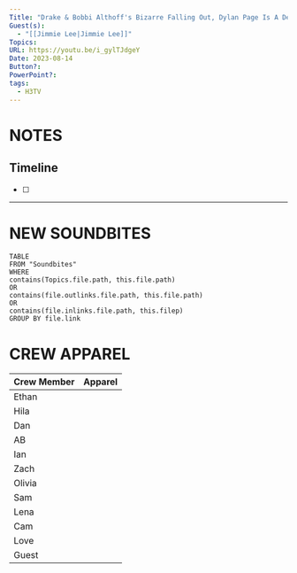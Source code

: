 ```yaml
---
Title: "Drake & Bobbi Althoff's Bizarre Falling Out, Dylan Page Is A Demon For This - H3TV #87"
Guest(s):
  - "[[Jimmie Lee|Jimmie Lee]]"
Topics: 
URL: https://youtu.be/i_gylTJdgeY
Date: 2023-08-14
Button?: 
PowerPoint?: 
tags:
  - H3TV
---
```

# NOTES

## Timeline
- [ ] 


___
# NEW SOUNDBITES
``` dataview
TABLE
FROM "Soundbites"
WHERE 
contains(Topics.file.path, this.file.path) 
OR 
contains(file.outlinks.file.path, this.file.path)
OR
contains(file.inlinks.file.path, this.filep)
GROUP BY file.link
```

# CREW APPAREL

| Crew Member | Apparel |
| ----------- | ------- |
| Ethan       |         |
| Hila        |         |
| Dan         |         |
| AB          |         |
| Ian         |         |
| Zach        |         |
| Olivia      |         |
| Sam         |         |
| Lena        |         |
| Cam         |         |
| Love        |         |
| Guest       |         |
